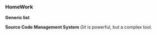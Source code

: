 ### HomeWork
**Generic list**

__Source Code Management System__ *Git* is powerful, but a complex tool.
